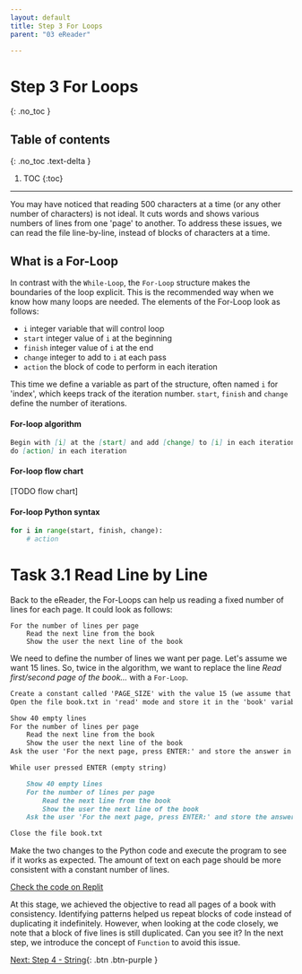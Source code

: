 ```yaml
---
layout: default
title: Step 3 For Loops
parent: "03 eReader"

---
```


# Step 3 For Loops
{: .no_toc }

## Table of contents
{: .no_toc .text-delta }

1. TOC
{:toc}

---


You may have noticed that reading 500 characters at a time (or any other number of characters) is not ideal. It cuts words and shows various numbers of lines from one 'page' to another. To address these issues, we can read the file line-by-line, instead of blocks of characters at a time.

## What is a For-Loop

In contrast with the `While-Loop`, the `For-Loop` structure makes the boundaries of the loop explicit. This is the recommended way when we know how many loops are needed. The elements of the For-Loop look as follows:

* `i` integer variable that will control loop
* `start` integer value of `i` at the beginning
* `finish` integer value of `i` at the end
* `change` integer to add to `i` at each pass
* `action` the block of code to perform in each iteration

This time we define a variable as part of the structure, often named `i` for 'index', which keeps track of the iteration number. `start`, `finish` and `change` define the number of iterations.

#### For-loop algorithm

```markdown
Begin with [i] at the [start] and add [change] to [i] in each iteration until [i] is larger than or equal to [finish];
do [action] in each iteration
```

#### For-loop flow chart

[TODO flow chart]

#### For-loop Python syntax

```python
for i in range(start, finish, change):
    # action
```


# Task 3.1 Read Line by Line

Back to the eReader, the For-Loops can help us reading a fixed number of lines for each page. It could look as follows:

```mardown
For the number of lines per page
    Read the next line from the book
    Show the user the next line of the book
```

We need to define the number of lines we want per page. Let's assume we want 15 lines. So, twice in the algorithm, we want to replace the line _Read first/second page of the book..._ with a `For-Loop`.

```markdown
Create a constant called 'PAGE_SIZE' with the value 15 (we assume that a page is 15-line long)
Open the file book.txt in 'read' mode and store it in the 'book' variable

Show 40 empty lines
For the number of lines per page
    Read the next line from the book
    Show the user the next line of the book
Ask the user 'For the next page, press ENTER:' and store the answer in 'action'

While user pressed ENTER (empty string)

    Show 40 empty lines
    For the number of lines per page
        Read the next line from the book
        Show the user the next line of the book
    Ask the user 'For the next page, press ENTER:' and store the answer in 'action'

Close the file book.txt
```

Make the two changes to the Python code and execute the program to see if it works as expected. The amount of text on each page should be more consistent with a constant number of lines.

[Check the code on Replit](https://repl.it/@IO1075/03-ereader-step3-1)

At this stage, we achieved the objective to read all pages of a book with consistency. Identifying patterns helped us repeat blocks of code instead of duplicating it indefinitely. However, when looking at the code closely, we note that a block of five lines is still duplicated. Can you see it? In the next step, we introduce the concept of `Function` to avoid this issue.


[Next: Step 4 - String]({{site.baseurl}}/assignments/03-ereader/step4){: .btn .btn-purple }